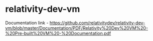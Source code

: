 # relativity-dev-vm

Documentation link - https://github.com/relativitydev/relativity-dev-vm/blob/master/Documentation/PDF/Relativity%20Dev%20VM%20-%20Pre-built%20VM%20-%20Documentation.pdf
